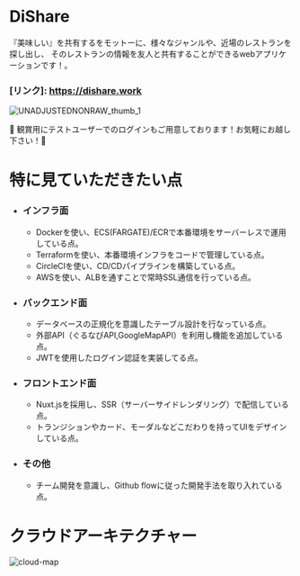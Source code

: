 # DiShare

『美味しい』を共有するをモットーに、様々なジャンルや、近場のレストランを探し出し、
そのレストランの情報を友人と共有することができるwebアプリケーションです！。

### [リンク]: https://dishare.work

![UNADJUSTEDNONRAW_thumb_1](https://user-images.githubusercontent.com/49737864/84769305-94c31680-b010-11ea-8e82-f0d925e6e9f9.jpg)

:hamburger:  観賞用にテストユーザーでのログインもご用意しております！お気軽にお越し下さい！:hamburger:

# 特に見ていただきたい点
- ### インフラ面
  - Dockerを使い、ECS(FARGATE)/ECRで本番環境をサーバーレスで運用している点。
  - Terraformを使い、本番環境インフラをコードで管理している点。
  - CircleCIを使い、CD/CDパイプラインを構築している点。
  - AWSを使い、ALBを通すことで常時SSL通信を行っている点。
- ### バックエンド面
  - データベースの正規化を意識したテーブル設計を行なっている点。
  - 外部API（ぐるなびAPI,GoogleMapAPI）を利用し機能を追加している点。
  - JWTを使用したログイン認証を実装してる点。
- ### フロントエンド面
  - Nuxt.jsを採用し、SSR（サーバーサイドレンダリング）で配信している点。
  - トランジションやカード、モーダルなどこだわりを持ってUIをデザインしている点。
- ### その他
  - チーム開発を意識し、Github flowに従った開発手法を取り入れている点。

# クラウドアーキテクチャー
![cloud-map](https://user-images.githubusercontent.com/49737864/84779262-23d72b00-b01f-11ea-8e2c-9347f31a07a7.png)
